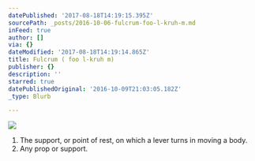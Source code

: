 ```yaml
---
datePublished: '2017-08-18T14:19:15.395Z'
sourcePath: _posts/2016-10-06-fulcrum-foo-l-kruh-m.md
inFeed: true
author: []
via: {}
dateModified: '2017-08-18T14:19:14.865Z'
title: Fulcrum ( foo l-kruh m)
publisher: {}
description: ''
starred: true
datePublishedOriginal: '2016-10-09T21:03:05.182Z'
_type: Blurb

---
```

![](https://the-grid-user-content.s3-us-west-2.amazonaws.com/c3cbb450-d0ea-4eb9-ba0a-a751efa77563.png)

1. The support, or point of rest, on which a lever turns in moving a body.
2. Any prop or support.